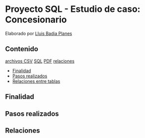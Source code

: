 # Proyecto SQL - Estudio de caso: Concesionario

Elaborado por [Lluis Badia Planes](https://github.com/lluis90badia/lbadialabwork)

## Contenido

[archivos CSV](https://github.com/lluis90badia/projects/tree/main/proyecto_SQL_concesionario/archivos_csv)
[SQL](https://github.com/lluis90badia/projects/blob/main/proyecto_SQL_concesionario/concesionario.sql)
[PDF](https://github.com/lluis90badia/projects/blob/main/proyecto_SQL_concesionario/Proyecto_SQL_concesionario.pdf)
[relaciones](https://github.com/lluis90badia/projects/blob/main/proyecto_SQL_concesionario/comprov_relaciones_tablas.txt)

- [Finalidad](https://github.com/lluis90badia/projects/blob/main/proyecto_SQL_concesionario/README.md#finalidad)
- [Pasos realizados]()
- [Relaciones entre tablas]()

## Finalidad


## Pasos realizados


## Relaciones
